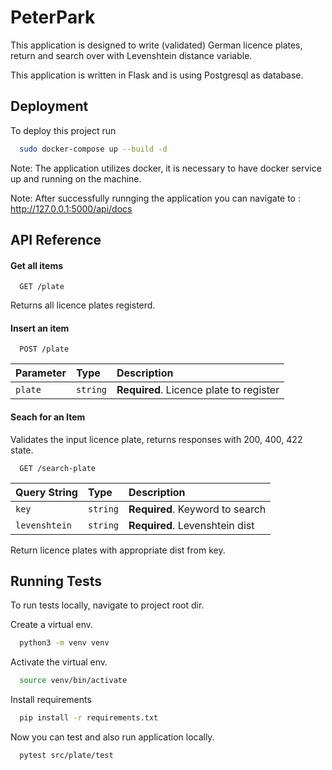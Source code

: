 # PeterPark

This application is designed to write (validated) German licence plates, return and search over with Levenshtein distance variable.

This application is written in Flask and is using Postgresql as database.

## Deployment

To deploy this project run

```bash
  sudo docker-compose up --build -d
```

Note:
The application utilizes docker, it is necessary to have docker service up and running on the machine.

Note:
After successfully runnging the application you can navigate to :
http://127.0.0.1:5000/api/docs

## API Reference

#### Get all items

```http
  GET /plate
```

Returns all licence plates registerd.

#### Insert an item

```http
  POST /plate
```

| Parameter | Type     | Description                       |
| :-------- | :------- | :-------------------------------- |
| `plate`      | `string` | **Required**. Licence plate to register |

#### Seach for an Item

Validates the input licence plate, returns responses with 200, 400, 422 state.


```http
  GET /search-plate
```

| Query String | Type     | Description                       |
| :-------- | :------- | :-------------------------------- |
| `key`      | `string` | **Required**. Keyword to search |
| `levenshtein`      | `string` | **Required**. Levenshtein dist|

Return licence plates with appropriate dist from key.



## Running Tests

To run tests locally, navigate to project root dir.


Create a virtual env.
```bash
  python3 -m venv venv
```
Activate the virtual env.
```bash
  source venv/bin/activate
```
Install requirements
```bash
  pip install -r requirements.txt
```
Now you can test and also run application locally. 
```bash
  pytest src/plate/test 
```



